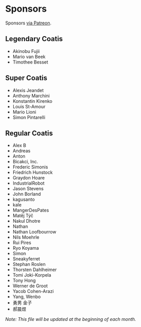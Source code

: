 # Sponsors

Sponsors [via Patreon](https://www.patreon.com/sourcetrail).

## Legendary Coatis

* Akinobu Fujii
* Mario van Beek
* Timothee Besset

## Super Coatis

* Alexis Jeandet
* Anthony Marchini
* Konstantin Kirenko
* Louis St-Amour
* Mario Lioni
* Simon Pintarelli

## Regular Coatis

* Alex B
* Andreas
* Anton
* Bicakci, Inc.
* Frederic Simonis
* Friedrich Hunstock
* Graydon Hoare
* IndustrialRobot
* Jason Stevens
* John Borland
* kagusanto
* kale
* MangerDesPates
* Matěj Týč
* Nakul Dhotre
* Nathan
* Nathan Loofbourrow
* Nils Moehrle
* Rui Pires
* Ryo Koyama
* Simon
* Sneakyferret
* Stephan Roslen
* Thorsten Dahlheimer
* Tomi Joki-Korpela
* Tony Hong
* Werner de Groot
* Yacob Cohen-Arazi
* Yang, Wenbo
* 勇男 金子
* 郝晨煜

_Note: This file will be updated at the beginning of each month._
